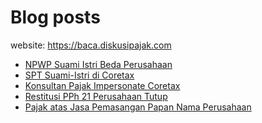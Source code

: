 # Blog posts

website: https://baca.diskusipajak.com

<!-- BLOG-POST-LIST:START -->
- [NPWP Suami Istri Beda Perusahaan](https://baca.diskusipajak.com/npwp-suami-istri-beda-perusahaan/)
- [SPT Suami-Istri di Coretax](https://baca.diskusipajak.com/spt-suami-istri-di-coretax/)
- [Konsultan Pajak Impersonate Coretax](https://baca.diskusipajak.com/konsultan-pajak-impersonate-coretax/)
- [Restitusi PPh 21 Perusahaan Tutup](https://baca.diskusipajak.com/restitusi-pph-21-perusahaan-tutup/)
- [Pajak atas Jasa Pemasangan Papan Nama Perusahaan](https://baca.diskusipajak.com/pajak-atas-jasa-pemasangan-papan-nama-perusahaan/)
<!-- BLOG-POST-LIST:END -->

<!--
**kelaspajak/kelaspajak** is a ✨ _special_ ✨ repository because its `README.md` (this file) appears on your GitHub profile.

Here are some ideas to get you started:

- 🔭 I’m currently working on ...
- 🌱 I’m currently learning ...
- 👯 I’m looking to collaborate on ...
- 🤔 I’m looking for help with ...
- 💬 Ask me about ...
- 📫 How to reach me: ...
- 😄 Pronouns: ...
- ⚡ Fun fact: ...
-->
